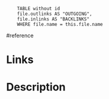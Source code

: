 
```dataview 
	TABLE without id
	file.outlinks AS "OUTGOING", 
	file.inlinks AS "BACKLINKS"
	WHERE file.name = this.file.name 
```

#reference

# Links

# Description